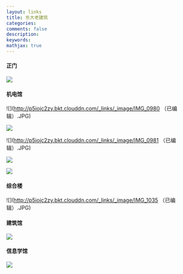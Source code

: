 ```yaml
---
layout: links
title: 东大老建筑
categories: 
comments: false
description: 
keywords: 
mathjax: true
---
```




#### 正门


![](http://p5iojc2zy.bkt.clouddn.com/_links/_image/IMG_1296.JPG)


#### 机电馆
![](http://p5iojc2zy.bkt.clouddn.com/_links/_image/IMG_0980 （已编辑）.JPG)

![](http://p5iojc2zy.bkt.clouddn.com/_links/_image/IMG_1269.JPG)

![](http://p5iojc2zy.bkt.clouddn.com/_links/_image/IMG_0981 （已编辑）.JPG)

![](http://p5iojc2zy.bkt.clouddn.com/_links/_image/IMG_0983.JPG)

![](http://p5iojc2zy.bkt.clouddn.com/_links/_image/IMG_0985.JPG)

#### 综合楼 

![](http://p5iojc2zy.bkt.clouddn.com/_links/_image/IMG_1035 （已编辑）.JPG)

#### 建筑馆

![](http://p5iojc2zy.bkt.clouddn.com/_links/_image/1876312194755206794.jpg)

#### 信息学馆


![](http://p5iojc2zy.bkt.clouddn.com/_links/_image/photo_75268.jpg)

